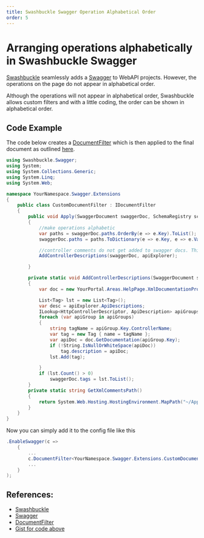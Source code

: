 ```yaml
---
title: Swashbuckle Swagger Operation Alphabetical Order
order: 5
---
```

# Arranging operations alphabetically in Swashbuckle Swagger

[Swashbuckle](https://github.com/domaindrivendev/Swashbuckle) seamlessly adds a [Swagger](http://swagger.io/) to WebAPI projects. However, the operations on the page do not appear in alphabetical order.

Although the operations will not appear in alphabetical order, Swashbuckle allows custom filters and with a little coding, the order can be shown in alphabetical order.

## Code Example

The code below creates a [DocumentFilter](https://github.com/domaindrivendev/Swashbuckle#documentfilter) which is then applied to the final document as outlined [here](https://github.com/domaindrivendev/Swashbuckle#modifying-generated-operations).

```csharp
using Swashbuckle.Swagger;
using System;
using System.Collections.Generic;
using System.Linq;
using System.Web;

namespace YourNamespace.Swagger.Extensions
{
    public class CustomDocumentFilter : IDocumentFilter
    {
        public void Apply(SwaggerDocument swaggerDoc, SchemaRegistry schemaRegistry, System.Web.Http.Description.IApiExplorer apiExplorer)
        {
            //make operations alphabetic
            var paths = swaggerDoc.paths.OrderBy(e => e.Key).ToList();
            swaggerDoc.paths = paths.ToDictionary(e => e.Key, e => e.Value);

            //controller comments do not get added to swagger docs. This is how to add them.
            AddControllerDescriptions(swaggerDoc, apiExplorer);

        }

        private static void AddControllerDescriptions(SwaggerDocument swaggerDoc, System.Web.Http.Description.IApiExplorer apiExplorer)
        {
            var doc = new YourPortal.Areas.HelpPage.XmlDocumentationProvider(GetXmlCommentsPath());

            List<Tag> lst = new List<Tag>();
            var desc = apiExplorer.ApiDescriptions;
            ILookup<HttpControllerDescriptor, ApiDescription> apiGroups = desc.ToLookup(api => api.ActionDescriptor.ControllerDescriptor);
            foreach (var apiGroup in apiGroups)
            {
                string tagName = apiGroup.Key.ControllerName;
                var tag = new Tag { name = tagName };
                var apiDoc = doc.GetDocumentation(apiGroup.Key);
                if (!String.IsNullOrWhiteSpace(apiDoc))
                    tag.description = apiDoc;
                lst.Add(tag);

            }
            if (lst.Count() > 0)
                swaggerDoc.tags = lst.ToList();
        }
        private static string GetXmlCommentsPath()
        {
            return System.Web.Hosting.HostingEnvironment.MapPath("~/App_Data/YourPortal.xml");
        }
    }
}
```

Now you can simply add it to the config file like this

```csharp
.EnableSwagger(c =>
    {
        ...
        c.DocumentFilter<YourNamespace.Swagger.Extensions.CustomDocumentFilter>();
        ...
    }
);
```

## References:

- [Swashbuckle](https://github.com/domaindrivendev/Swashbuckle)
- [Swagger](http://swagger.io/)
- [DocumentFilter](https://github.com/domaindrivendev/Swashbuckle#documentfilter)
- [Gist for code above](https://gist.github.com/pallu/0f28e98fa89d2855a321)
